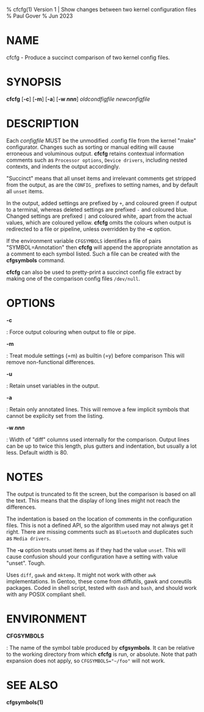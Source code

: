 % cfcfg(1) Version 1 | Show changes between two kernel configuration files
% Paul Gover
% Jun 2023

# NAME

cfcfg - Produce a succinct comparison of two kernel config files.

# SYNOPSIS

**cfcfg** \[**-c**] \[**-m**] \[**-a**] \[**-w _nnn_**] _oldcondfigfile_ _newconfigfile_

# DESCRIPTION

Each _configfile_ MUST be the unmodified .config file from the kernel "make" configurator.
Changes such as sorting or manual editing will cause erroneous and voluminous output.
**cfcfg** retains contextual information comments such as `Processor options`, `Device drivers`,
including nested contexts, and indents the output accordingly.

"Succinct" means that all unset items and irrelevant comments get stripped from the output,
as are the `CONFIG_` prefixes to setting names, and by default all `unset` items.

In the output,
added settings are prefixed by `+`, and coloured green if output to a terminal,
whereas deleted settings are prefixed `-` and coloured blue.
Changed settings are prefixed `|` and coloured white,
apart from the actual values, which are coloured yellow.
**cfcfg** omits the colours when output is redirected to a file or pipeline,
unless overridden by the **-c** option.

If the environment variable `CFGSYMBOLS` identifies a file of pairs
"SYMBOL=Annotation" then **cfcfg** will append the appropriate annotation
as a comment to each symbol listed.
Such a file can be created with the **cfgsymbols** command.

**cfcfg** can also be used to pretty-print a succinct config file extract
by making one of the comparison config files `/dev/null`.

# OPTIONS

**-c**

:	Force output colouring when output to file or pipe.

**-m**

:	Treat module settings (=m) as builtin (=y) before comparison
	This will remove non-functional differences.

**-u**

:	Retain unset variables in the output.

**-a**

:	Retain only annotated lines.
	This will remove a few implicit symbols that cannot be
	explicity set from the listing.

**-w _nnn_**

:	 Width of "diff" columns used internally for the comparison.
	Output lines can be up to twice this length, plus gutters and indentation,
	but usually a lot less.  Default width is 80.

# NOTES

The output is truncated to fit the screen, but the comparison is based on all the text.
This means that the display of long lines might not reach the differences.

The indentation is based on the location of comments in the configuration files.
This is not a defined API, so the algorithm used may not always get it right.
There are missing comments such as `Bluetooth` and duplicates such as `Media drivers`.

The **-u** option treats unset items as if they had the value `unset`.
This will cause confusion should your configuration have a setting with value "unset".
Tough.

Uses `diff`, `gawk` and `mktemp`.  It might not work with other `awk` implementations.
In Gentoo, these come from diffutils, gawk and coreutils packages.
Coded in shell script, tested with `dash` and `bash`,
and should work with any POSIX compliant shell.

# ENVIRONMENT

**CFGSYMBOLS**

:	The name of the symbol table produced by **cfgsymbols**.
	It can be relative to the working directory from which **cfcfg** is run,
	or absolute.  Note that path expansion does not apply, so
	`CFGSYMBOLS="~/foo"` will not work.

# SEE ALSO

**cfgsymbols(1)**
